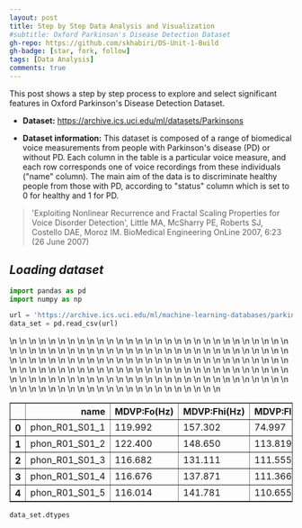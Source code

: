 ```yaml
---
layout: post
title: Step by Step Data Analysis and Visualization
#subtitle: Oxford Parkinson's Disease Detection Dataset
gh-repo: https://github.com/skhabiri/DS-Unit-1-Build
gh-badge: [star, fork, follow]
tags: [Data Analysis]
comments: true
---
```


This post shows a step by step process to explore and select significant features in Oxford Parkinson's Disease Detection Dataset.

* **Dataset:** https://archive.ics.uci.edu/ml/datasets/Parkinsons

* **Dataset information:**
This dataset is composed of a range of biomedical voice measurements from people with Parkinson's disease (PD) or without PD. Each column in the table is a particular voice measure, and each row corresponds one of voice recordings from these individuals ("name" column). The main aim of the data is to discriminate healthy people from those with PD, according to "status" column which is set to 0 for healthy and 1 for PD.
> 'Exploiting Nonlinear Recurrence and Fractal Scaling Properties for Voice Disorder Detection', Little MA, McSharry PE, Roberts SJ, Costello DAE, Moroz IM. BioMedical Engineering OnLine 2007, 6:23 (26 June 2007)

## *Loading dataset*


```python
import pandas as pd
import numpy as np

url = 'https://archive.ics.uci.edu/ml/machine-learning-databases/parkinsons/parkinsons.data'
data_set = pd.read_csv(url)
```

<table border="1" class="dataframe">\n  <thead>\n    <tr style="text-align: right;">\n      <th></th>\n      <th>name</th>\n      <th>MDVP:Fo(Hz)</th>\n      <th>MDVP:Fhi(Hz)</th>\n      <th>MDVP:Flo(Hz)</th>\n      <th>MDVP:Jitter(%)</th>\n      <th>MDVP:Jitter(Abs)</th>\n      <th>MDVP:RAP</th>\n      <th>MDVP:PPQ</th>\n      <th>Jitter:DDP</th>\n      <th>MDVP:Shimmer</th>\n      <th>MDVP:Shimmer(dB)</th>\n      <th>Shimmer:APQ3</th>\n      <th>Shimmer:APQ5</th>\n      <th>MDVP:APQ</th>\n      <th>Shimmer:DDA</th>\n      <th>NHR</th>\n      <th>HNR</th>\n      <th>status</th>\n      <th>RPDE</th>\n      <th>DFA</th>\n      <th>spread1</th>\n      <th>spread2</th>\n      <th>D2</th>\n      <th>PPE</th>\n    </tr>\n  </thead>\n  <tbody>\n    <tr>\n      <th>0</th>\n      <td>phon_R01_S01_1</td>\n      <td>119.992</td>\n      <td>157.302</td>\n      <td>74.997</td>\n      <td>0.00784</td>\n      <td>0.00007</td>\n      <td>0.00370</td>\n      <td>0.00554</td>\n      <td>0.01109</td>\n      <td>0.04374</td>\n      <td>0.426</td>\n      <td>0.02182</td>\n      <td>0.03130</td>\n      <td>0.02971</td>\n      <td>0.06545</td>\n      <td>0.02211</td>\n      <td>21.033</td>\n      <td>1</td>\n      <td>0.414783</td>\n      <td>0.815285</td>\n      <td>-4.813031</td>\n      <td>0.266482</td>\n      <td>2.301442</td>\n      <td>0.284654</td>\n    </tr>\n    <tr>\n      <th>1</th>\n      <td>phon_R01_S01_2</td>\n      <td>122.400</td>\n      <td>148.650</td>\n      <td>113.819</td>\n      <td>0.00968</td>\n      <td>0.00008</td>\n      <td>0.00465</td>\n      <td>0.00696</td>\n      <td>0.01394</td>\n      <td>0.06134</td>\n      <td>0.626</td>\n      <td>0.03134</td>\n      <td>0.04518</td>\n      <td>0.04368</td>\n      <td>0.09403</td>\n      <td>0.01929</td>\n      <td>19.085</td>\n      <td>1</td>\n      <td>0.458359</td>\n      <td>0.819521</td>\n      <td>-4.075192</td>\n      <td>0.335590</td>\n      <td>2.486855</td>\n      <td>0.368674</td>\n    </tr>\n    <tr>\n      <th>2</th>\n      <td>phon_R01_S01_3</td>\n      <td>116.682</td>\n      <td>131.111</td>\n      <td>111.555</td>\n      <td>0.01050</td>\n      <td>0.00009</td>\n      <td>0.00544</td>\n      <td>0.00781</td>\n      <td>0.01633</td>\n      <td>0.05233</td>\n      <td>0.482</td>\n      <td>0.02757</td>\n      <td>0.03858</td>\n      <td>0.03590</td>\n      <td>0.08270</td>\n      <td>0.01309</td>\n      <td>20.651</td>\n      <td>1</td>\n      <td>0.429895</td>\n      <td>0.825288</td>\n      <td>-4.443179</td>\n      <td>0.311173</td>\n      <td>2.342259</td>\n      <td>0.332634</td>\n    </tr>\n    <tr>\n      <th>3</th>\n      <td>phon_R01_S01_4</td>\n      <td>116.676</td>\n      <td>137.871</td>\n      <td>111.366</td>\n      <td>0.00997</td>\n      <td>0.00009</td>\n      <td>0.00502</td>\n      <td>0.00698</td>\n      <td>0.01505</td>\n      <td>0.05492</td>\n      <td>0.517</td>\n      <td>0.02924</td>\n      <td>0.04005</td>\n      <td>0.03772</td>\n      <td>0.08771</td>\n      <td>0.01353</td>\n      <td>20.644</td>\n      <td>1</td>\n      <td>0.434969</td>\n      <td>0.819235</td>\n      <td>-4.117501</td>\n      <td>0.334147</td>\n      <td>2.405554</td>\n      <td>0.368975</td>\n    </tr>\n    <tr>\n      <th>4</th>\n      <td>phon_R01_S01_5</td>\n      <td>116.014</td>\n      <td>141.781</td>\n      <td>110.655</td>\n      <td>0.01284</td>\n      <td>0.00011</td>\n      <td>0.00655</td>\n      <td>0.00908</td>\n      <td>0.01966</td>\n      <td>0.06425</td>\n      <td>0.584</td>\n      <td>0.03490</td>\n      <td>0.04825</td>\n      <td>0.04465</td>\n      <td>0.10470</td>\n      <td>0.01767</td>\n      <td>19.649</td>\n      <td>1</td>\n      <td>0.417356</td>\n      <td>0.823484</td>\n      <td>-3.747787</td>\n      <td>0.234513</td>\n      <td>2.332180</td>\n      <td>0.410335</td>\n    </tr>\n  </tbody>\n</table>

```python
data_set.dtypes
```
